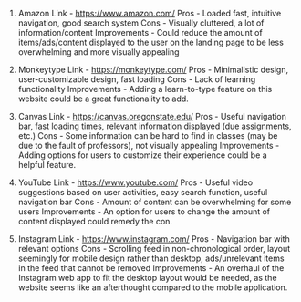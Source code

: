 1. Amazon
  Link - https://www.amazon.com/
  Pros - Loaded fast, intuitive navigation, good search system
  Cons - Visually cluttered, a lot of information/content
  Improvements - Could reduce the amount of items/ads/content displayed to the user on the landing page to be less overwhelming and more visually appealing

2. Monkeytype
  Link - https://monkeytype.com/
  Pros - Minimalistic design, user-customizable design, fast loading
  Cons - Lack of learning functionality
  Improvements - Adding a learn-to-type feature on this website could be a great functionality to add.

3. Canvas
  Link - https://canvas.oregonstate.edu/
  Pros - Useful navigation bar, fast loading times, relevant information displayed (due assignments, etc.)
  Cons - Some information can be hard to find in classes (may be due to the fault of professors), not visually appealing
  Improvements - Adding options for users to customize their experience could be a helpful feature.

4. YouTube
  Link - https://www.youtube.com/
  Pros - Useful video suggestions based on user activities, easy search function, useful navigation bar
  Cons - Amount of content can be overwhelming for some users
  Improvements - An option for users to change the amount of content displayed could remedy the con.

5. Instagram
  Link - https://www.instagram.com/
  Pros - Navigation bar with relevant options
  Cons - Scrolling feed in non-chronological order, layout seemingly for mobile design rather than desktop, ads/unrelevant items in the feed that cannot be removed
  Improvements - An overhaul of the Instagram web app to fit the desktop layout would be needed, as the website seems like an afterthought compared to the mobile application.
